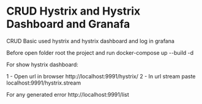# CRUD Hystrix and Hystrix Dashboard and Granafa

CRUD Basic used hystrix and hystrix dashboard and log in grafana


Before open folder root the project and run
docker-compose up --build -d

For show hystrix dashboard: 

1 - Open url in browser  http://localhost:9991/hystrix/
2 - In url stream paste localhost:9991/hystrix.stream

For any generated error http://localhost:9991/list
